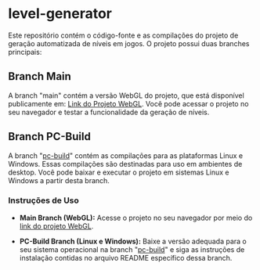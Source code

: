 # level-generator

Este repositório contém o código-fonte e as compilações do projeto de geração automatizada de níveis em jogos. O projeto possui duas branches principais:

## Branch Main

A branch "main" contém a versão WebGL do projeto, que está disponível publicamente em: [Link do Projeto WebGL](https://jonathanyuri.github.io/level-generator/). Você pode acessar o projeto no seu navegador e testar a funcionalidade da geração de níveis.

## Branch PC-Build

A branch "[pc-build](https://github.com/JonathanYuri/level-generator/tree/pc-build)" contém as compilações para as plataformas Linux e Windows. Essas compilações são destinadas para uso em ambientes de desktop. Você pode baixar e executar o projeto em sistemas Linux e Windows a partir desta branch.

### Instruções de Uso

- **Main Branch (WebGL):** Acesse o projeto no seu navegador por meio do [link do projeto WebGL](https://jonathanyuri.github.io/level-generator/).

- **PC-Build Branch (Linux e Windows):** Baixe a versão adequada para o seu sistema operacional na branch "[pc-build](https://github.com/JonathanYuri/level-generator/tree/pc-build)" e siga as instruções de instalação contidas no arquivo README específico dessa branch.
